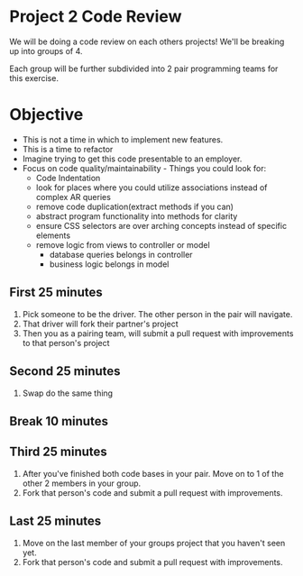 # Project 2 Code Review

We will be doing a code review on each others projects! We'll be breaking up into groups of 4.

Each group will be further subdivided into 2 pair programming teams for this exercise.

# Objective
- This is not a time in which to implement new features.
- This is a time to refactor
- Imagine trying to get this code presentable to an employer.
- Focus on code quality/maintainability - Things you could look for:
  - Code Indentation
  - look for places where you could utilize associations instead of complex AR queries
  - remove code duplication(extract methods if you can)
  - abstract program functionality into methods for clarity
  - ensure CSS selectors are over arching concepts instead of specific elements
  - remove logic from views to controller or model
    - database queries belongs in controller
    - business logic belongs in model

## First 25 minutes
1. Pick someone to be the driver. The other person in the pair will navigate.
2. That driver will fork their partner's project
3. Then you as a pairing team, will submit a pull request with improvements to that person's project

## Second 25 minutes
1. Swap do the same thing

## Break 10 minutes

## Third 25 minutes
1. After you've finished both code bases in your pair. Move on to 1 of the other 2 members in your group.
2. Fork that person's code and submit a pull request with improvements.

## Last 25 minutes
1. Move on the last member of your groups project that you haven't seen yet.
2. Fork that person's code and submit a pull request with improvements.
